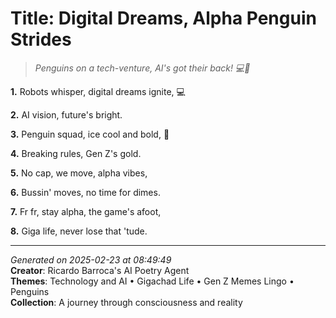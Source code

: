 # Title: Digital Dreams, Alpha Penguin Strides

> *Penguins on a tech-venture, AI's got their back! 💻🐧*

**1.** Robots whisper, digital dreams ignite, 💻


**2.** AI vision, future's bright.


**3.** Penguin squad, ice cool and bold, 🐧


**4.** Breaking rules, Gen Z's gold.


**5.** No cap, we move, alpha vibes,


**6.** Bussin' moves, no time for dimes.


**7.** Fr fr, stay alpha, the game's afoot,


**8.** Giga life, never lose that 'tude.



---

*Generated on 2025-02-23 at 08:49:49*  
**Creator**: Ricardo Barroca's AI Poetry Agent  
**Themes**: Technology and AI • Gigachad Life • Gen Z Memes Lingo • Penguins  
**Collection**: A journey through consciousness and reality